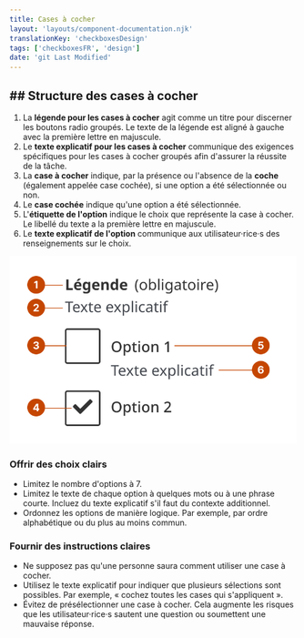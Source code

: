 ```yaml
---
title: Cases à cocher
layout: 'layouts/component-documentation.njk'
translationKey: 'checkboxesDesign'
tags: ['checkboxesFR', 'design']
date: 'git Last Modified'
---
```


## ## Structure des cases à cocher

<ol class="anatomy-list">
  <li>La <strong>légende pour les cases à cocher</strong> agit comme un titre pour discerner les boutons radio groupés. Le texte de la légende est aligné à gauche avec la première lettre en majuscule.</li>
  <li>Le <strong>texte explicatif pour les cases à cocher</strong> communique des exigences spécifiques pour les cases à cocher groupés afin d'assurer la réussite de la tâche.</li>
  <li>La <strong>case à cocher</strong> indique, par la présence ou l'absence de la <strong>coche</strong> (également appelée case cochée), si une option a été sélectionnée ou non.</li>
  <li>Le <strong>case cochée</strong> indique qu'une option a été sélectionnée.</li>
  <li>L'<strong>étiquette de l'option</strong> indique le choix que représente la case à cocher. Le libellé du texte a la première lettre en majuscule.</li>
  <li>Le <strong>texte explicatif de l'option</strong> communique aux utilisateur·rice·s des renseignements sur le choix.</li>
</ol>

<img class="b-sm b-default p-300" src="/images/fr/components/anatomy/gcds-checkboxes-anatomy.svg" alt="Structure des cases à cocher montrant les étiquettes « en-tête du jeu de champs » en haut et « texte explicatif » en dessous. Plus bas, il y a deux cases à cocher avec leurs libellés à côté et un texte explicatif. Une des cases est cochée." />

### Offrir des choix clairs

* Limitez le nombre d'options à 7.
* Limitez le texte de chaque option à quelques mots ou à une phrase courte. Incluez du texte explicatif s'il faut du contexte additionnel.  
* Ordonnez les options de manière logique. Par exemple, par ordre alphabétique ou du plus au moins commun.

### Fournir des instructions claires

* Ne supposez pas qu'une personne saura comment utiliser une case à cocher.  
* Utilisez le texte explicatif pour indiquer que plusieurs sélections sont possibles. Par exemple, « cochez toutes les cases qui s'appliquent ».  
* Évitez de présélectionner une case à cocher. Cela augmente les risques que les utilisateur·rice·s sautent une question ou soumettent une mauvaise réponse.
